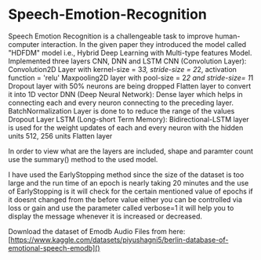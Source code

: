 # Speech-Emotion-Recognition

Speech Emotion Recognition is a challengeable task to improve human-computer interaction. In the given paper they introduced the model called "HDFDM" model i.e., Hybrid Deep Learning with Multi-type features Model. Implemented three layers CNN, DNN and LSTM
CNN (Convolution Layer):
    Convolution2D Layer with kernel-size = 3*3, stride-size = 2*2, activation function = 'relu'
    Maxpooling2D layer with pool-size = 2*2 and stride-size= 1*1
    Dropout layer with 50% neurons are being dropped
    Flatten layer to convert it into 1D vector
DNN (Deep Neural Network):
    Dense layer which helps in connecting each and every neuron connecting to the preceding layer.
    BatchNormalization Layer is done to to reduce the range of the values
    Dropout Layer
LSTM (Long-short Term Memory):
    Bidirectional-LSTM layer is used for the weight updates of each and every neuron with the hidden units 512, 256 units
    Flatten layer

In order to view what are the layers are included, shape and paramter count use the summary() method to the used model.

I have used the EarlyStopping method since the size of the dataset is too large and the run time of an epoch is nearly taking 20 minutes and the use of EarlyStopping is it will check for the certain mentioned value of epochs if it doesnt changed from the before value either you can be controlled via loss or gain and use the parameter called verbose=1 it will help you to display the message whenever it is increased or decreased.
    
Download the dataset of Emodb Audio Files from here:
    [https://www.kaggle.com/datasets/piyushagni5/berlin-database-of-emotional-speech-emodb]()
